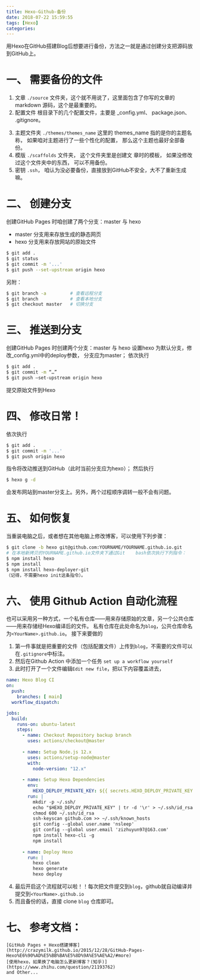 ```yaml
---
title: Hexo-Github-备份
date: 2018-07-22 15:59:55
tags: [Hexo]
categories: 
---
```


用Hexo在GitHub搭建Blog后想要进行备份，方法之一就是通过创建分支把源码放到GitHub上。

# 一、 需要备份的文件
1. 文章
`./source` 文件夹，这个就不用说了，这里面包含了你写的文章的 markdown 源码，这个是最重要的。
2. 配置文件
根目录下的几个配置文件，主要是 _config.yml、 package.json、 .gitignore。
<!-- more -->
3. 主题文件夹
`./themes/themes_name` 这里的 themes_name 指的是你的主题名称， 如果咱对主题进行了一些个性化的配置， 那么这个主题也最好全部备份。
4. 模版
`./scaffolds` 文件夹， 这个文件夹里是创建文	章时的模板， 如果没修改过这个文件夹中的东西， 可以不用备份。
5. 密钥
`.ssh`， 咱认为没必要备份，直接放到GitHub不安全，大不了重新生成嘛。

# 二、 创建分支

创建GitHub Pages 时咱创建了两个分支：master 与 hexo

- master 分支用来存放生成的静态网页
- hexo 分支用来存放网站的原始文件
		
```bash
$ git add .
$ git status
$ git commit -m '...'
$ git push --set-upstream origin hexo
```
	
另附：
```bash
$ git branch -a 		# 查看远程分支
$ git branch 			# 查看本地分支
$ git checkout master 	# 切换分支
```

# 三、 推送到分支

创建GitHub Pages 时创建两个分支：master 与 hexo
设置hexo 为默认分支，修改_config.yml中的deploy参数， 分支应为master；
依次执行
```bash
$ git add . 
$ git commit -m “…”
$ git push –set-upstream origin hexo
```
提交原始文件到Hexo

# 四、 修改日常！

依次执行
```bash
$ git add .
$ git commit -m '...'
$ git push origin hexo 
```
指令将改动推送到GitHub（此时当前分支应为hexo）；
然后执行
```bash
$ hexo g -d
```
会发布网站到master分支上。另外，两个过程顺序调转一般不会有问题。

# 五、 如何恢复

当重装电脑之后，或者想在其他电脑上修改博客，可以使用下列步骤：
	
```bash
$ git clone -b hexo git@github.com:YOURNAME/YOURNAME.github.io.git
# 在本地新拷贝的YOURNAME.github.io文件夹下通过Git 	bash依次执行下列指令：
$ npm install hexo
$ npm install
$ npm install hexo-deployer-git
（记得，不需要hexo init这条指令）。
```

# 六、 使用 Github Action 自动化流程
也可以采用另一种方式，一个私有仓库——用来存储原始的文章，另一个公共仓库——用来存储经Hexo编译后的文件。
私有仓库在此处命名为`blog`，公共仓库命名为`<YourName>.github.io`。
接下来要做的
1. 第一件事就是把重要的文件（包括配置文件）上传到`blog`，不需要的文件可以在`.gitignore`中标注。
2. 然后在Github Action 中添加一个任务 `set up a workflow yourself`
3. 此时打开了一个文件编辑`Edit new file`，把以下内容覆盖进去，
```yml
name: Hexo Blog CI
on:
  push:
    branches: [ main]
  workflow_dispatch:

jobs:
  build:
    runs-on: ubuntu-latest
    steps:
      - name: Checkout Repository backup branch
        uses: actions/checkout@master 
    
      - name: Setup Node.js 12.x 
        uses: actions/setup-node@master 
        with:
          node-version: "12.x"
      
      - name: Setup Hexo Dependencies
        env:
          HEXO_DEPLOY_PRIVATE_KEY: ${{ secrets.HEXO_DEPLOY_PRIVATE_KEY }}
        run: |
          mkdir -p ~/.ssh/
          echo "$HEXO_DEPLOY_PRIVATE_KEY" | tr -d '\r' > ~/.ssh/id_rsa 
          chmod 600 ~/.ssh/id_rsa
          ssh-keyscan github.com >> ~/.ssh/known_hosts
          git config --global user.name 'nsleep' 
          git config --global user.email 'zizhuyun97@163.com'
          npm install hexo-cli -g
          npm install
          
      - name: Deploy Hexo 
        run: |
          hexo clean
          hexo generate 
          hexo deploy
```
4. 最后开启这个流程就可以啦！！每次把文件提交到`blog`，github就自动编译并提交到`<YourName>.github.io`
5. 而且备份的话，直接 clone `blog` 仓库即可。

# 七、 参考文档：
	[GitHub Pages + Hexo搭建博客](http://crazymilk.github.io/2015/12/28/GitHub-Pages-Hexo%E6%90%AD%E5%BB%BA%E5%8D%9A%E5%AE%A2/#more)
	[使用hexo，如果换了电脑怎么更新博客？(知乎)](https://www.zhihu.com/question/21193762)
	and Other...

